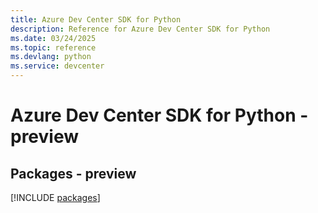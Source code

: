 ```yaml
---
title: Azure Dev Center SDK for Python
description: Reference for Azure Dev Center SDK for Python
ms.date: 03/24/2025
ms.topic: reference
ms.devlang: python
ms.service: devcenter
---
```

# Azure Dev Center SDK for Python - preview
## Packages - preview
[!INCLUDE [packages](dev-center-index.md)]